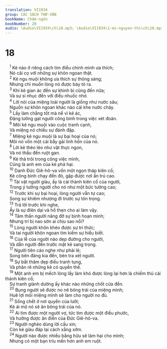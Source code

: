 ```yaml
---
translation: VI1934
group: CÁC SÁCH THƠ-VĂN
bookName: Châm-ngôn 
bookNumber: 20
audio: \Audio\VI1934\ch\18.mp3; \Audio\VI1934\1-ms-nguyen-thi\ch\18.mp3
---
```


<div class="title"><h1>18</h1></div>
<span class="verse ch_18_1"> <sup>1</sup> Kẻ nào ở riêng cách tìm điều chính mình ưa thích; <br/> Nó cãi cọ với những sự khôn ngoan thật. <br/></span>
<span class="verse ch_18_2"> <sup>2</sup> Kẻ ngu muội không ưa thích sự thông sáng; <br/> Nhưng chỉ muốn lòng nó được bày tỏ ra. <br/></span>
<span class="verse ch_18_3"> <sup>3</sup> Khi kẻ gian ác đến sự khinh bỉ cũng đến nữa; <br/> Và sự sỉ nhục đến với điều nhuốc nhơ. <br/></span>
<span class="verse ch_18_4"> <sup>4</sup> Lời nói của miệng loài người là giống như nước sâu; <br/> Nguồn sự khôn ngoan khác nào cái khe nước chảy. <br/></span>
<span class="verse ch_18_5"> <sup>5</sup> Lấy làm chẳng tốt mà nể vì kẻ ác, <br/> Đặng lường gạt người công bình trong việc xét đoán. <br/></span>
<span class="verse ch_18_6"> <sup>6</sup> Môi kẻ ngu muội vào cuộc tranh cạnh, <br/> Và miệng nó chiều sự đánh đập. <br/></span>
<span class="verse ch_18_7"> <sup>7</sup> Miệng kẻ ngu muội là sự bại hoại của nó; <br/> Môi nó vốn một cái bẫy gài linh hồn của nó. <br/></span>
<span class="verse ch_18_8"> <sup>8</sup> Lời kẻ thèo lẻo như vật thực ngon, <br/> Và nó thấu đến ruột gan. <br/></span>
<span class="verse ch_18_9"> <sup>9</sup> Kẻ thả trôi trong công việc mình, <br/> Cũng là anh em của kẻ phá hại. <br/></span>
<span class="verse ch_18_10"> <sup>10</sup> Danh Đức Giê-hô-va vốn một ngọn tháp kiên cố; <br/> Kẻ công bình chạy đến đó, gặp được nơi ẩn trú cao. <br/></span>
<span class="verse ch_18_11"> <sup>11</sup> Tài vật người giàu, ấy là cái thành kiên cố của người, <br/> Trong ý tưởng người cho nó như một bức tường cao; <br/></span>
<span class="verse ch_18_12"> <sup>12</sup> Trước khi sự bại hoại, lòng người vẫn tự cao; <br/> Song sự khiêm nhượng đi trước sự tôn trọng. <br/></span>
<span class="verse ch_18_13"> <sup>13</sup> Trả lời trước khi nghe, <br/> Ấy là sự điên dại và hổ thẹn cho ai làm vậy. <br/></span>
<span class="verse ch_18_14"> <sup>14</sup> Tâm thần người nâng đỡ sự bịnh hoạn mình; <br/> Nhưng trí bị nao sờn ai chịu sao nổi? <br/></span>
<span class="verse ch_18_15"> <sup>15</sup> Lòng người khôn khéo được sự tri thức; <br/> Và tai người khôn ngoan tìm kiếm sự hiểu biết. <br/></span>
<span class="verse ch_18_16"> <sup>16</sup> Của lễ của người nào dẹp đường cho người, <br/> Và dẫn người đến trước mặt kẻ sang trọng. <br/></span>
<span class="verse ch_18_17"> <sup>17</sup> Người tiên cáo nghe như phải lẽ; <br/> Song bên đàng kia đến, bèn tra xét người. <br/></span>
<span class="verse ch_18_18"> <sup>18</sup> Sự bắt thăm dẹp điều tranh tụng, <br/> Và phân rẽ những kẻ có quyền thế. <br/></span>
<span class="verse ch_18_19"> <sup>19</sup> Một anh em bị mếch lòng lấy làm khó được lòng lại hơn là chiếm thủ cái thành kiên cố; <br/> Sự tranh giành dường ấy khác nào những chốt cửa đền. <br/></span>
<span class="verse ch_18_20"> <sup>20</sup> Bụng người sẽ được no nê bông trái của miệng mình; <br/> Huê lợi môi miệng mình sẽ làm cho người no đủ. <br/></span>
<span class="verse ch_18_21"> <sup>21</sup> Sống chết ở nơi quyền của lưỡi; <br/> Kẻ ái mộ nó sẽ ăn bông trái của nó. <br/></span>
<span class="verse ch_18_22"> <sup>22</sup> Ai tìm được một người vợ, tức tìm được một điều phước, <br/> Và hưởng được ân điển của Đức Giê-hô-va. <br/></span>
<span class="verse ch_18_23"> <sup>23</sup> Người nghèo dùng lời cầu xin; <br/> Còn kẻ giàu đáp lại cách xẳng xớm. <br/></span>
<span class="verse ch_18_24"> <sup>24</sup> Người nào được nhiều bằng hữu sẽ làm hại cho mình; <br/> Nhưng có một bạn tríu mến hơn anh em ruột. <br/> <br/></span>
